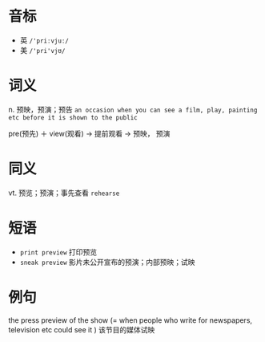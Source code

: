 # 音标

- 英 `/'priːvjuː/`
- 美 `/'pri'vjʊ/`

# 词义

n. 预映，预演；预告
`an occasion when you can see a film, play, painting etc before it is shown to the public`



pre(预先) ＋ view(观看) → 提前观看 → 预映， 预演

# 同义

vt. 预览；预演；事先查看
`rehearse`

# 短语

- `print preview` 打印预览
- `sneak preview` 影片未公开宣布的预演；内部预映；试映

# 例句

the press preview of the show (= when people who write for newspapers, television etc could see it )
该节目的媒体试映


